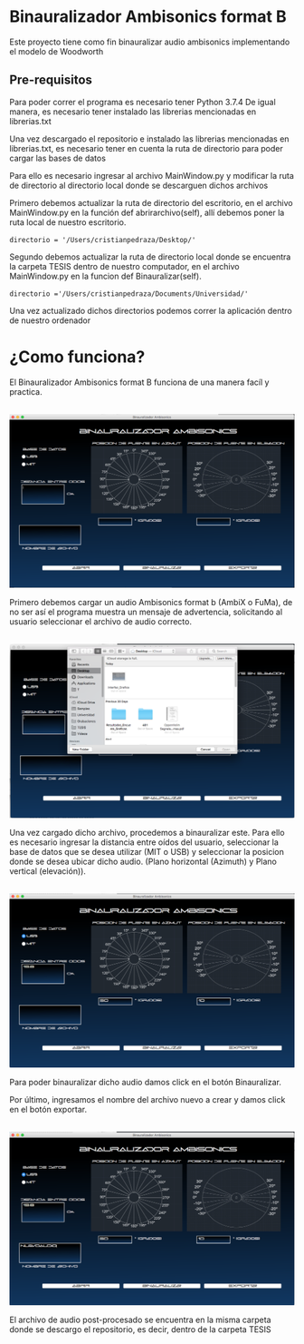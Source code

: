 # Binauralizador Ambisonics format B
Este proyecto tiene como fin binauralizar audio ambisonics implementando el modelo de Woodworth

## Pre-requisitos
Para poder correr el programa es necesario tener Python 3.7.4
De igual manera, es necesario tener instalado las librerias mencionadas en librerias.txt

Una vez descargado el repositorio e instalado las librerias mencionadas en librerias.txt, es necesario tener en cuenta la ruta de directorio para poder cargar las bases de datos

Para ello es necesario ingresar al archivo MainWindow.py y modificar la ruta de directorio al directorio local donde se descarguen dichos archivos

Primero debemos actualizar la ruta de directorio del escritorio, en el archivo MainWindow.py en la función def abrirarchivo(self), allí debemos poner la ruta local de nuestro escritorio.

```
directorio = '/Users/cristianpedraza/Desktop/'
```
Segundo debemos actualizar la ruta de directorio local donde se encuentra la carpeta TESIS dentro de nuestro computador, en el archivo MainWindow.py en la funcion def Binauralizar(self).

```
directorio ='/Users/cristianpedraza/Documents/Universidad/' 
```
Una vez actualizado dichos directorios podemos correr la aplicación dentro de nuestro ordenador

# ¿Como funciona?

El Binauralizador Ambisonics format B funciona de una manera facíl y practica.

<br>
<img src='Imagenes/Interfaz_Grafica.png' />
<br>

Primero debemos cargar un audio Ambisonics format b (AmbiX o FuMa), de no ser así el programa muestra un mensaje de advertencia, solicitando al usuario seleccionar el archivo de audio correcto.

<br>
<img src='Imagenes/IG_Abrir.png' />
<br>

Una vez cargado dicho archivo, procedemos a binauralizar este. Para ello es necesario ingresar la distancia entre oídos del usuario, seleccionar la base de datos que se desea utilizar (MIT o USB) y seleccionar la posicion donde se desea ubicar dicho audio. (Plano horizontal (Azimuth) y Plano vertical (elevación)).

<br>
<img src='Imagenes/IG_Binauralizar.png' />
<br>

Para poder binauralizar dicho audio damos click en el botón Binauralizar.

Por último, ingresamos el nombre del archivo nuevo a crear y damos click en el botón exportar.

<br>
<img src='Imagenes/IG_Exportar.png' />
<br>

El archivo de audio post-procesado se encuentra en la misma carpeta donde se descargo el repositorio, es decir, dentro de la carpeta TESIS

